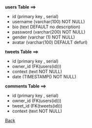 **users Table ==>**
  - id (primary key , serial)
  - username (varchar(100) NOT NULL)
  - bio (text DEFAULT no description)
  - password (varchar(200) NOT NULL)
  - gender (varchar (1) NOT NULL)
  - avatar (varchar(100) DEFAULT defurl)

**tweets Table ==>**
  - id (primary key , serial)
  - owner_id (FK(users(id)))
  - context (text NOT NULL)
  - date (TIMESTAMP() NOT NULL)

**comments Table ==>**
- id (primary key , serial)
- owner_id (FK(users(id)))
- tweet_id (FK(tweets(id)))
- context (text NOT NULL)

[Back](https://github.com/FACG2/twitter/blob/master/README.md)
